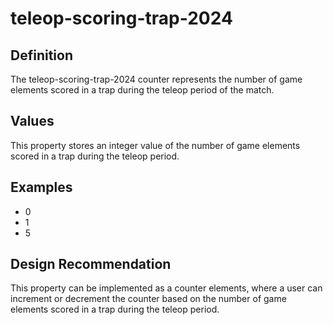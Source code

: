 # teleop-scoring-trap-2024

## Definition
The teleop-scoring-trap-2024 counter represents the number of game elements scored in a trap during the teleop period of the match.

## Values
This property stores an integer value of the number of game elements scored in a trap during the teleop period.

## Examples
- 0
- 1
- 5

## Design Recommendation
This property can be implemented as a counter elements, where a user can increment or decrement the counter based on the number of game elements scored in a trap during the teleop period.
